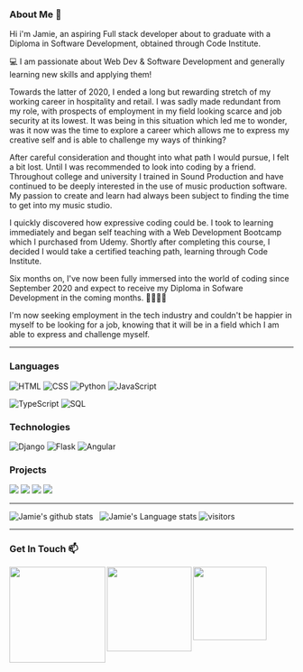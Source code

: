 <!--
**jamie120/jamie120** is a ✨ _special_ ✨ repository because its `README.md` (this file) appears on your GitHub profile.

Here are some ideas to get you started:

- 🔭 I’m currently working on ...
- 🌱 I’m currently learning ...
- 👯 I’m looking to collaborate on ...
- 🤔 I’m looking for help with ...
- 💬 Ask me about ...
- 📫 How to reach me: ...
- 😄 Pronouns: ...
- ⚡ Fun fact: ...
-->

### About Me 💬

Hi i'm Jamie, an aspiring Full stack developer about to graduate with a Diploma in Software Development, obtained through Code Institute. </br>

💻  I am passionate about Web Dev & Software Development and generally learning new skills and applying them! </br>

Towards the latter of 2020, I ended a long but rewarding stretch of my working career in hospitality and retail. I was sadly made redundant from my role, with prospects of employment in my field looking scarce and job security at its lowest. It was being in this situation which led me to wonder, was it now was the time to explore a career which allows me to express my creative self and is able to challenge my ways of thinking?

After careful consideration and thought into what path I would pursue, I felt a bit lost. Until I was recommended to look into coding by a friend. Throughout college and university I trained in Sound Production and have continued to be deeply interested in the use of music production software. My passion to create and learn had always been subject to finding the time to get into my music studio.

I quickly discovered how expressive coding could be. I took to learning immediately and began self teaching with a Web Development Bootcamp which I purchased from Udemy. Shortly after completing this course, I decided I would take a certified teaching path, learning through Code Institute.

Six months on, I've now been fully immersed into the world of coding since September 2020 and expect to receive my Diploma in Sofware Development in the coming months. 🚀🚀🚀🚀

I'm now seeking employment in the tech industry and couldn't be happier in myself to be looking for a job, knowing that it will be in a field which I am able to express and challenge myself.

<hr>

### Languages
![HTML](https://img.shields.io/badge/-HTML-000?&logo=HTML5)
![CSS](https://img.shields.io/badge/-CSS-000?&logo=Css3)
![Python](https://img.shields.io/badge/-Python-000?&logo=Python)
![JavaScript](https://img.shields.io/badge/-JavaScript-000?&logo=JavaScript)

![TypeScript](https://img.shields.io/badge/-TypeScript-000?&logo=TypeScript)
![SQL](https://img.shields.io/badge/-SQL-000?&logo=MySQL)

### Technologies

![Django](https://img.shields.io/badge/-Django-000?&logo=Django)
![Flask](https://img.shields.io/badge/-Flask-000?&logo=Flask)
![Angular](https://img.shields.io/badge/-Angular-000?&logo=Angular)

### Projects

[![](https://img.shields.io/badge/-🚗%20Wild%20Mile%20Conversions-000)](https://github.com/jamie120/ms4-wild-mile)
[![](https://img.shields.io/badge/-🍲%20Eat%20Vegan%20Recipes-000)](https://github.com/jamie120/ms3-eat-vegan-recipes)
[![](https://img.shields.io/badge/-🎶%20SOMA%20Audio%20Services-000)](https://github.com/jamie120/MS2-Soma-Post-Production-Services)
[![](https://img.shields.io/badge/-👷%20Dean's%20Plastering-000)](https://github.com/jamie120/ms1_d_r_plastering)

<hr>

![Jamie's github stats](https://github-readme-stats.vercel.app/api?username=jamie120&show_icons=true&hide_border=true)&nbsp;&nbsp;
![Jamie's Language stats](https://github-readme-stats-eight-theta.vercel.app/api/top-langs/?username=jamie120&layout=compact&langs_count=8)
![visitors](https://visitor-badge.laobi.icu/badge?page_id=jamie120.jamie120)

<hr>

### Get In Touch 📫

<a href="https://www.linkedin.com/in/jamie-rolls/">
  <img align="left" width="170px" src="https://img.shields.io/badge/-LinkedIn-000?&logo=LinkedIn"  />
</a>
<a href="https://twitter.com/jamieRolls1">
  <img align="left" width="150px" src="https://img.shields.io/badge/-Twitter-000?&logo=Twitter" />
</a>
<a href="mailto:rollsjamie@gmail.com">
  <img align="left" width="130px" src="https://img.shields.io/badge/-Gmail-000?&logo=Gmail" />
</a><br>
